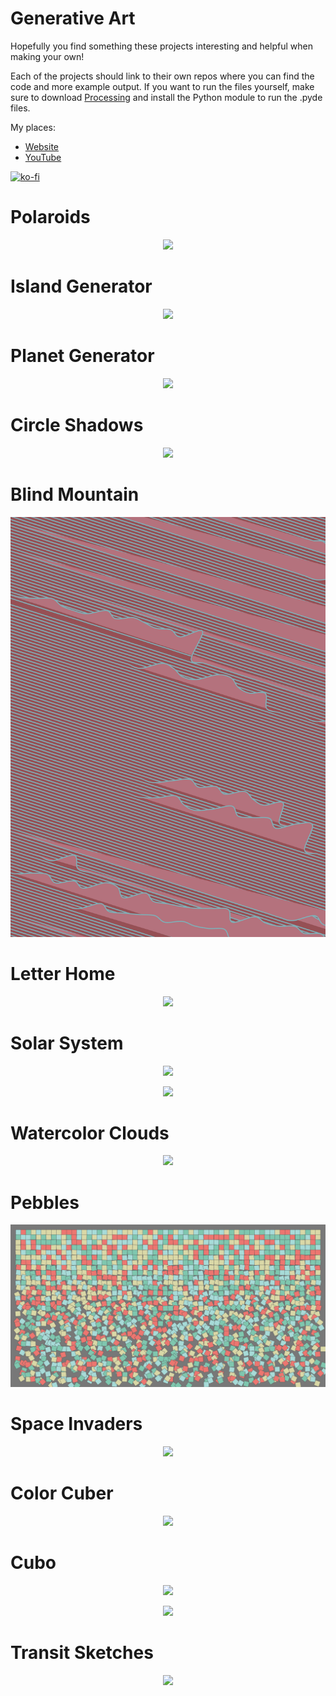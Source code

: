 # Generative Art
Hopefully you find something these projects interesting and helpful when making your own!

Each of the projects should link to their own repos where you can find the code and more example output. If you want to run the files yourself, make sure to download [Processing](processing.org) and install the Python module to run the .pyde files.

My places:
- [Website](erdavids.com)
- [YouTube](https://www.youtube.com/channel/UCUrmX3SvpPerq-KAfGBrgGQ)

[![ko-fi](https://www.ko-fi.com/img/githubbutton_sm.svg)](https://ko-fi.com/A0A6YGXL)


# Polaroids
<p align="center"><img src="https://github.com/erdavids/Polaroids/blob/master/Examples/interesting.png"></p>

# Island Generator
<p align="center"><img src="https://github.com/erdavids/Island-Generator/blob/master/Examples/Planet-11223-w-1500-h-1500.png"></p>

# Planet Generator

<p align="center"><img src="https://github.com/erdavids/Island-Generator/blob/master/Examples/Planet-1376-w-1500-h-1500.png"></p>

# Circle Shadows

<p align="center"><img src="https://github.com/erdavids/Circle-Shadows/blob/master/Examples/redbias-6897.png"></p>

# Blind Mountain

<p align="center"><img src="https://github.com/erdavids/blind-mountain/blob/master/blind-5.png"></p>

# Letter Home

<p align="center"><img src="https://github.com/erdavids/Oblong/blob/master/Examples/Oblong-25-520.png"></p>

# Solar System

<p align="center"><img src="https://github.com/erdavids/Generative-Space-System/blob/master/Examples/Generative-Space-Texture-3000w-1002h.png"></p>

<p align="center"><img src="https://github.com/erdavids/Generative-Space-System/blob/master/Examples/Generative-Space-Texture-3000w-2001h.png"></p>

# Watercolor Clouds

<p align="center"><img src="https://github.com/erdavids/WatercolorClouds/blob/master/watercolor.png"></p>

# Pebbles

<p align="center"><img src="https://github.com/erdavids/Generative-Pebbles/blob/master/Examples/Pebbles-50-60x30.png"></p>

# Space Invaders

<p align="center"><img src="https://github.com/erdavids/PersonalWebsite/blob/master/Images/SpaceInvader/Invader-1.jpg"></p>

# Color Cuber

<p align="center"><img src="https://github.com/erdavids/Color-Cuber/blob/master/mod/eiffel.png"></p>

# Cubo

<p align="center"><img src="https://github.com/erdavids/PersonalWebsite/blob/master/Images/Cubo/Cubo-80-40-868.png"></p>
<p align="center"><img src="https://github.com/erdavids/PersonalWebsite/blob/master/Images/Cubo/Cubo-8-8-348.png"></p>

# Transit Sketches

<p align="center"><img src="https://github.com/erdavids/PersonalWebsite/blob/master/Images/Transit-Sketches/422.png"></p>
